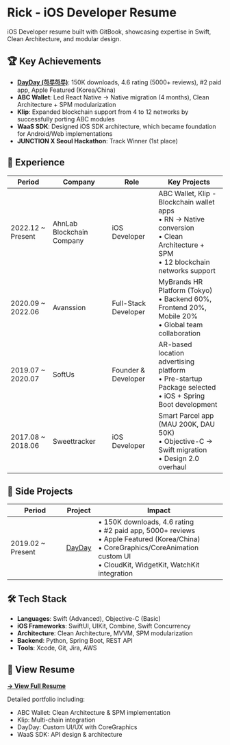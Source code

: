 # Rick - iOS Developer Resume

iOS Developer resume built with GitBook, showcasing expertise in Swift, Clean Architecture, and modular design.

## 🏆 Key Achievements

- **[DayDay (하루하루)](https://apps.apple.com/kr/app/id1452035712)**: 150K downloads, 4.6 rating (5000+ reviews), #2 paid app, Apple Featured (Korea/China)
- **ABC Wallet**: Led React Native → Native migration (4 months), Clean Architecture + SPM modularization
- **Klip**: Expanded blockchain support from 4 to 12 networks by successfully porting ABC modules
- **WaaS SDK**: Designed iOS SDK architecture, which became foundation for Android/Web implementations
- **JUNCTION X Seoul Hackathon**: Track Winner (1st place)

## 💼 Experience

| Period | Company | Role | Key Projects |
|--------|---------|------|--------------|
| 2022.12 ~ Present | AhnLab Blockchain Company | iOS Developer | ABC Wallet, Klip - Blockchain wallet apps<br/>• RN → Native conversion<br/>• Clean Architecture + SPM<br/>• 12 blockchain networks support |
| 2020.09 ~ 2022.06 | Avanssion | Full-Stack Developer | MyBrands HR Platform (Tokyo)<br/>• Backend 60%, Frontend 20%, Mobile 20%<br/>• Global team collaboration |
| 2019.07 ~ 2020.07 | SoftUs | Founder & Developer | AR-based location advertising platform<br/>• Pre-startup Package selected<br/>• iOS + Spring Boot development |
| 2017.08 ~ 2018.06 | Sweettracker | iOS Developer | Smart Parcel app (MAU 200K, DAU 50K)<br/>• Objective-C → Swift migration<br/>• Design 2.0 overhaul |

## 📱 Side Projects

| Period | Project | Impact |
|--------|---------|--------|
| 2019.02 ~ Present | [DayDay](https://apps.apple.com/kr/app/id1452035712) | • 150K downloads, 4.6 rating<br/>• #2 paid app, 5000+ reviews<br/>• Apple Featured (Korea/China)<br/>• CoreGraphics/CoreAnimation custom UI<br/>• CloudKit, WidgetKit, WatchKit integration |

## 🛠 Tech Stack

- **Languages**: Swift (Advanced), Objective-C (Basic)
- **iOS Frameworks**: SwiftUI, UIKit, Combine, Swift Concurrency
- **Architecture**: Clean Architecture, MVVM, SPM modularization
- **Backend**: Python, Spring Boot, REST API
- **Tools**: Xcode, Git, Jira, AWS

## 📖 View Resume

**[→ View Full Resume](https://resume.2rick.com)**

Detailed portfolio including:

- ABC Wallet: Clean Architecture & SPM implementation
- Klip: Multi-chain integration
- DayDay: Custom UI/UX with CoreGraphics
- WaaS SDK: API design & architecture
